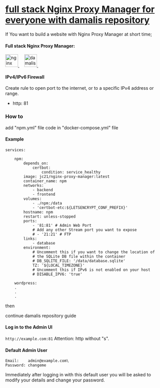 # [full stack Nginx Proxy Manager for everyone with damalis repository](https://github.com/damalis/full-stack-nginx-proxy-manager-for-everyone-with-damalis-repository)

If You want to build a website with Nginx Proxy Manager at short time;

#### Full stack Nginx Proxy Manager:
<p align="left"> <a href="https://https://nginxproxymanager.com/" target="_blank" rel="noreferrer"> <img src="https://avatars.githubusercontent.com/u/88089605?s=200&v=4" alt="nginx proxy manager" height="40" width="40"/> </a>&nbsp;&nbsp;&nbsp; 
<a href="https://github.com/damalis?tab=repositories" target="_blank" rel="noreferrer"> <img src="https://avatars.githubusercontent.com/u/11361779?v=4" alt="damalis" width="40" height="40" width="40"/> </a>&nbsp;&nbsp;&nbsp;</p>

#### IPv4/IPv6 Firewall

Create rule to open port to the internet, or to a specific IPv4 address or range.

- http: 81

### How to 
add "npm.yml" file code in "docker-compose.yml" file

#### Example

```
services:

    npm:
        depends_on:
            certbot:
                condition: service_healthy
        image: jc21/nginx-proxy-manager:latest
        container_name: npm
        networks:
            - backend
            - frontend
        volumes:
            - ./npm:/data
            - 'certbot-etc:${LETSENCRYPT_CONF_PREFIX}'
        hostname: npm
        restart: unless-stopped
        ports:
            - '81:81' # Admin Web Port
            # Add any other Stream port you want to expose
            # - '21:21' # FTP
        links:
            - database
        environment:
            # Uncomment this if you want to change the location of
            # the SQLite DB file within the container
            # DB_SQLITE_FILE: '/data/database.sqlite'
            TZ: '${LOCAL_TIMEZONE}'
            # Uncomment this if IPv6 is not enabled on your host
            # DISABLE_IPV6: 'true'

    wordpress:
    .
    .
    .
```

then

continue damalis repository guide

#### Log in to the Admin UI

```http://example.com:81``` Attention: http without "s".

#### Default Admin User

```
Email:    admin@example.com\
Password: changeme
```

Immediately after logging in with this default user you will be asked to modify your details and change your password.
